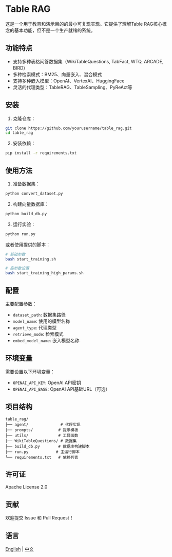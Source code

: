 # Table RAG

这是一个用于教育和演示目的的最小可复现实现。它提供了理解Table RAG核心概念的基本功能，但不是一个生产就绪的系统。

## 功能特点

- 支持多种表格问答数据集（WikiTableQuestions, TabFact, WTQ, ARCADE, BIRD）
- 多种检索模式：BM25、向量嵌入、混合模式
- 支持多种嵌入模型：OpenAI、VertexAI、HuggingFace
- 灵活的代理类型：TableRAG、TableSampling、PyReAct等

## 安装

1. 克隆仓库：
```bash
git clone https://github.com/yourusername/table_rag.git
cd table_rag
```

2. 安装依赖：
```bash
pip install -r requirements.txt
```

## 使用方法

1. 准备数据集：
```bash
python convert_dataset.py
```

2. 构建向量数据库：
```bash
python build_db.py
```

3. 运行实验：
```bash
python run.py
```

或者使用提供的脚本：
```bash
# 基础参数
bash start_training.sh

# 高参数设置
bash start_training_high_params.sh
```

## 配置

主要配置参数：
- `dataset_path`: 数据集路径
- `model_name`: 使用的模型名称
- `agent_type`: 代理类型
- `retrieve_mode`: 检索模式
- `embed_model_name`: 嵌入模型名称

## 环境变量

需要设置以下环境变量：
- `OPENAI_API_KEY`: OpenAI API密钥
- `OPENAI_API_BASE`: OpenAI API基础URL（可选）

## 项目结构

```
table_rag/
├── agent/              # 代理实现
├── prompts/           # 提示模板
├── utils/             # 工具函数
├── WikiTableQuestions/ # 数据集
├── build_db.py        # 数据库构建脚本
├── run.py            # 主运行脚本
└── requirements.txt   # 依赖列表
```

## 许可证

Apache License 2.0

## 贡献

欢迎提交 Issue 和 Pull Request！

## 语言

[English](README_EN.md) | [中文](README.md)
